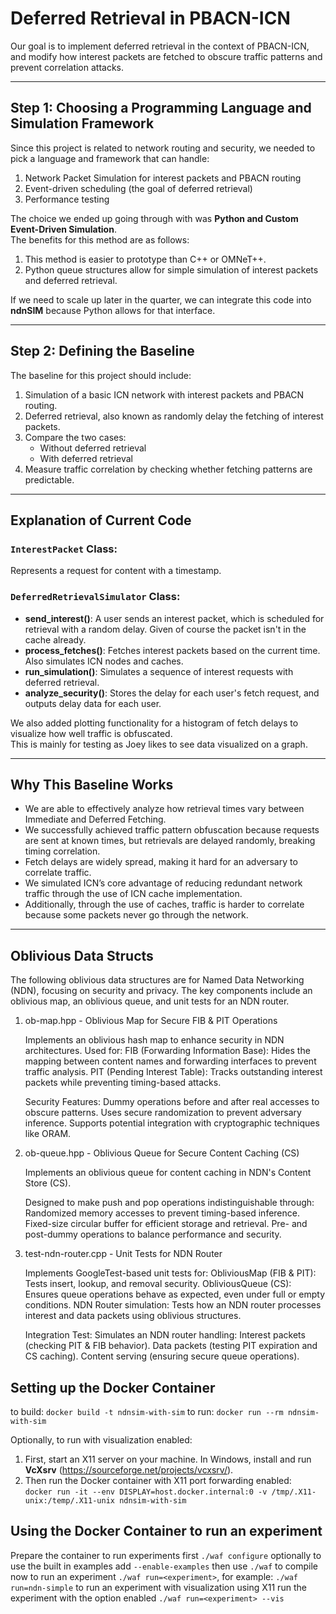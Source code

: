 # Deferred Retrieval in PBACN-ICN

Our goal is to implement deferred retrieval in the context of PBACN-ICN, and modify how interest packets are fetched to obscure traffic patterns and prevent correlation attacks.

---

## Step 1: Choosing a Programming Language and Simulation Framework

Since this project is related to network routing and security, we needed to pick a language and framework that can handle:
1. Network Packet Simulation for interest packets and PBACN routing
2. Event-driven scheduling (the goal of deferred retrieval)
3. Performance testing

The choice we ended up going through with was **Python and Custom Event-Driven Simulation**.  
The benefits for this method are as follows:
1. This method is easier to prototype than C++ or OMNeT++.
2. Python queue structures allow for simple simulation of interest packets and deferred retrieval.

If we need to scale up later in the quarter, we can integrate this code into **ndnSIM** because Python allows for that interface.

---

## Step 2: Defining the Baseline

The baseline for this project should include:
1. Simulation of a basic ICN network with interest packets and PBACN routing.
2. Deferred retrieval, also known as randomly delay the fetching of interest packets.
3. Compare the two cases:
   - Without deferred retrieval
   - With deferred retrieval
4. Measure traffic correlation by checking whether fetching patterns are predictable.

---

## Explanation of Current Code

### `InterestPacket` Class:
Represents a request for content with a timestamp.

### `DeferredRetrievalSimulator` Class:
- **send_interest()**: A user sends an interest packet, which is scheduled for retrieval with a random delay. Given of course the packet isn't in the cache already.
- **process_fetches()**: Fetches interest packets based on the current time. Also simulates ICN nodes and caches.
- **run_simulation()**: Simulates a sequence of interest requests with deferred retrieval.
- **analyze_security()**: Stores the delay for each user's fetch request, and outputs delay data for each user.

We also added plotting functionality for a histogram of fetch delays to visualize how well traffic is obfuscated.  
This is mainly for testing as Joey likes to see data visualized on a graph.

---

## Why This Baseline Works

- We are able to effectively analyze how retrieval times vary between Immediate and Deferred Fetching.
- We successfully achieved traffic pattern obfuscation because requests are sent at known times, but retrievals are delayed randomly, breaking timing correlation.
- Fetch delays are widely spread, making it hard for an adversary to correlate traffic.
- We simulated ICN’s core advantage of reducing redundant network traffic through the use of ICN cache implementation.
- Additionally, through the use of caches, traffic is harder to correlate because some packets never go through the network.

---

## Oblivious Data Structs
The following oblivious data structures are for Named Data Networking (NDN), focusing on security and privacy. The key components include an oblivious map, an oblivious queue, and unit tests for an NDN router.

1. ob-map.hpp - Oblivious Map for Secure FIB & PIT Operations

    Implements an oblivious hash map to enhance security in NDN architectures.
    Used for:
        FIB (Forwarding Information Base): Hides the mapping between content names and forwarding interfaces to prevent traffic analysis.
        PIT (Pending Interest Table): Tracks outstanding interest packets while preventing timing-based attacks.
        
    Security Features:
        Dummy operations before and after real accesses to obscure patterns.
        Uses secure randomization to prevent adversary inference.
        Supports potential integration with cryptographic techniques like ORAM.

2. ob-queue.hpp - Oblivious Queue for Secure Content Caching (CS)

    Implements an oblivious queue for content caching in NDN's Content Store (CS).

    Designed to make push and pop operations indistinguishable through:
        Randomized memory accesses to prevent timing-based inference.
        Fixed-size circular buffer for efficient storage and retrieval.
        Pre- and post-dummy operations to balance performance and security.

3. test-ndn-router.cpp - Unit Tests for NDN Router

    Implements GoogleTest-based unit tests for:
        ObliviousMap (FIB & PIT): Tests insert, lookup, and removal security.
        ObliviousQueue (CS): Ensures queue operations behave as expected, even under full or empty conditions.
        NDN Router simulation: Tests how an NDN router processes interest and data packets using oblivious structures.

    Integration Test: Simulates an NDN router handling:
        Interest packets (checking PIT & FIB behavior).
        Data packets (testing PIT expiration and CS caching).
        Content serving (ensuring secure queue operations).

## Setting up the Docker Container

to build:   `docker build -t ndnsim-with-sim`
to run:     `docker run --rm ndnsim-with-sim`


Optionally, to run with visualization enabled:

1. First, start an X11 server on your machine. In Windows, install and run **VcXsrv** (https://sourceforge.net/projects/vcxsrv/).
2. Then run the Docker container with X11 port forwarding enabled:  
`docker run -it --env DISPLAY=host.docker.internal:0 -v /tmp/.X11-unix:/temp/.X11-unix ndnsim-with-sim`

## Using the Docker Container to run an experiment

Prepare the container to run experiments first
`./waf configure` optionally to use the built in examples add `--enable-examples`
then use `./waf` to compile
now to run an experiment
`./waf run=<experiment>`, for example: `./waf run=ndn-simple`
to run an experiment with visualization using X11 run the experiment with the option enabled
`./waf run=<experiment> --vis`